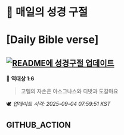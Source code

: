 # 🙏 매일의 성경 구절
# [Daily Bible verse]
## [![README에 성경구절 업데이트](https://github.com/DONGSUKA/first_test/actions/workflows/update-readme-bible.yml/badge.svg)](https://github.com/DONGSUKA/first_test/actions/workflows/update-readme-bible.yml)
<!-- START_BIBLE_VERSE -->
📖 **역대상 1:6**
> 고멜의 자손은 아스그나스와 디밧과 도갈마요

🕊️ _업데이트 시각: 2025-09-04 07:59:51 KST_
  <!-- END_BIBLE_VERSE -->
## GITHUB_ACTION
